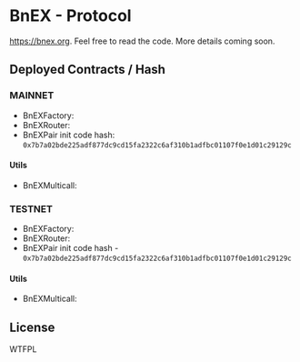 # BnEX - Protocol

https://bnex.org. Feel free to read the code. More details coming soon.

## Deployed Contracts / Hash

### MAINNET

- BnEXFactory:
- BnEXRouter:
- BnEXPair init code hash: `0x7b7a02bde225adf877dc9cd15fa2322c6af310b1adfbc01107f0e1d01c29129c`

#### Utils

- BnEXMulticall:

### TESTNET

- BnEXFactory:
- BnEXRouter:
- BnEXPair init code hash - `0x7b7a02bde225adf877dc9cd15fa2322c6af310b1adfbc01107f0e1d01c29129c`

#### Utils

- BnEXMulticall:

## License

WTFPL
